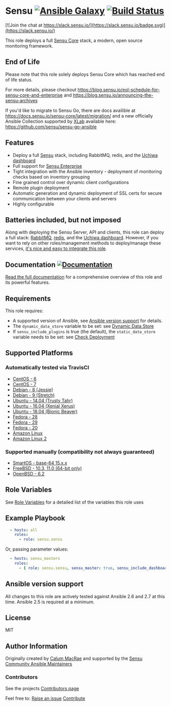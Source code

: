 # Sensu [![Ansible Galaxy](https://img.shields.io/badge/galaxy-sensu.sensu-660198.svg?style=flat)](https://galaxy.ansible.com/sensu/sensu/) [![Build Status](https://travis-ci.org/sensu/sensu-ansible.svg?branch=master)](https://travis-ci.org/sensu/sensu-ansible)

[![Join the chat at https://slack.sensu.io/](https://slack.sensu.io/badge.svg)](https://slack.sensu.io/)

This role deploys a full [Sensu Core](https://sensu.io) stack, a modern, open source monitoring framework.

## End of Life

Please note that this role solely deploys Sensu Core which has reached end of life status. 

For more details, please checkout https://blog.sensu.io/eol-schedule-for-sensu-core-and-enterprise and https://blog.sensu.io/announcing-the-sensu-archives

If you'd like to migrate to Sensu Go, there are docs availible at https://docs.sensu.io/sensu-core/latest/migration/ and 
a new officially Ansible Collection supported by [XLab](https://www.xlab.si/?lang=en) available here: https://github.com/sensu/sensu-go-ansible

## Features
- Deploy a full [Sensu](https://sensu.io) stack, including RabbitMQ, redis, and the [Uchiwa dashboard](https://uchiwa.io/#/)
- Full support for [Sensu Enterprise](https://sensu.io/products/enterprise)
- Tight integration with the Ansible inventory - deployment of monitoring checks based on inventory grouping
- Fine grained control over dynamic client configurations
- Remote plugin deployment
- Automatic generation and dynamic deployment of SSL certs for secure communication between your clients and servers
- Highly configurable

## Batteries included, but not imposed
Along with deploying the Sensu Server, API and clients, this role can deploy a full stack: [RabbitMQ](http://www.rabbitmq.com/), [redis](http://redis.io), and the [Uchiwa dashboard](https://uchiwa.io/#/).
However, if you want to rely on other roles/management methods to deploy/manage these services, [it's nice and easy to integrate this role](http://ansible-sensu.readthedocs.io/en/latest/integration/).

## Documentation [![Documentation](https://readthedocs.org/projects/ansible-sensu/badge/?version=latest)](http://ansible-sensu.readthedocs.io/en/latest/)
[Read the full documentation](http://ansible-sensu.readthedocs.io/en/latest/) for a comprehensive overview of this role and its powerful features.

## Requirements
This role requires:
- A supported version of Ansible, see [Ansible version support](#ansible-version-support) for details.
- The `dynamic_data_store` variable to be set: see [Dynamic Data Store](http://ansible-sensu.readthedocs.io/en/latest/dynamic_data/)
- If `sensu_include_plugins` is true (the default), the `static_data_store` variable needs to be set: see [Check Deployment](http://ansible-sensu.readthedocs.io/en/latest/dynamic_checks/)

## Supported Platforms
### Automatically tested via TravisCI

- [CentOS - 6](https://wiki.centos.org/Manuals/ReleaseNotes/CentOS6.10)
- [CentOS - 7](https://wiki.centos.org/Manuals/ReleaseNotes/CentOS7.1810)
- [Debian - 8 (Jessie)](https://wiki.debian.org/DebianJessie)
- [Debian - 9 (Stretch)](https://wiki.debian.org/DebianStretch)
- [Ubuntu - 14.04 (Trusty Tahr)](http://releases.ubuntu.com/14.04/)
- [Ubuntu - 16.04 (Xenial Xerus)](http://releases.ubuntu.com/16.04/)
- [Ubuntu - 18.04 (Bionic Beaver)](http://releases.ubuntu.com/18.04/)
- [Fedora - 28](https://docs.fedoraproject.org/en-US/fedora/f28/release-notes/)
- [Fedora - 29](https://docs.fedoraproject.org/en-US/fedora/f29/release-notes/)
- [Fedora - 20](https://docs.fedoraproject.org/en-US/fedora/f30/release-notes/)
- [Amazon Linux](https://aws.amazon.com/amazon-linux-ami/)
- [Amazon Linux 2](https://aws.amazon.com/amazon-linux-2/)

### Supported manually (compatibility not always guaranteed)
- [SmartOS - base-64 15.x.x](https://docs.joyent.com/images/smartos/base#version-15xx)
- [FreeBSD - 10.3, 11.0 (64-bit only)](https://www.freebsd.org/releases/10.2R/relnotes.html)
- [OpenBSD - 6.2](https://www.openbsd.org/62.html)

## Role Variables

See [Role Variables](http://ansible-sensu.readthedocs.io/en/latest/role_variables/) for a detailed list of the variables this role uses

## Example Playbook

``` yaml
  - hosts: all
    roles:
      - role: sensu.sensu
```
Or, passing parameter values:

``` yaml
  - hosts: sensu_masters
    roles:
      - { role: sensu.sensu, sensu_master: true, sensu_include_dashboard: true  }
```

## Ansible version support
All changes to this role are actively tested against Ansible 2.6 and 2.7 at this time. Ansible 2.5 is required at a minimum.


License
-------
MIT

Author Information
------------------
Originally created by [Calum MacRae](https://github.com/cmacrae) and supported by the [Sensu Community Ansible Maintainers](https://github.com/sensu-plugins/community/#maintained-areas)

### Contributors
See the projects [Contributors page](https://github.com/sensu/sensu-ansible/graphs/contributors)

Feel free to:
[Raise an issue](https://github.com/sensu/sensu-ansible/issues)
[Contribute](https://github.com/sensu/sensu-ansible/pulls)

